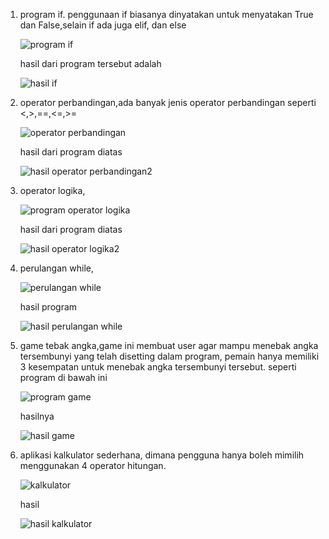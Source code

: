 1. program if. penggunaan if biasanya dinyatakan untuk menyatakan True dan False,selain if ada juga elif, dan else 

   ![program if](https://user-images.githubusercontent.com/93030333/140740688-78428bf3-e672-4e92-8b90-d2ab82b5165b.JPG)
 
    hasil dari program tersebut adalah 
    
   ![hasil if](https://user-images.githubusercontent.com/93030333/140740850-f2332b73-9460-4313-940d-2530ab216173.JPG)
   
 2. operator perbandingan,ada banyak jenis operator perbandingan seperti <,>,==,<=,>=

    ![operator perbandingan](https://user-images.githubusercontent.com/93030333/140741640-df78e611-b946-4226-baa3-52b205fc8936.JPG)
 
    hasil dari program diatas 
    
    ![hasil operator perbandingan2](https://user-images.githubusercontent.com/93030333/140741882-995fbb04-570c-4e42-9ee3-53f9781d767d.JPG)

3. operator logika,

    ![program operator logika](https://user-images.githubusercontent.com/93030333/140742095-ef4755f5-9c48-414c-92b8-4e3aa88b989b.JPG)

    hasil dari program diatas 
    
    ![hasil operator logika2](https://user-images.githubusercontent.com/93030333/140742238-2933c692-c672-4c5a-9cf3-a920cbef66b7.JPG)

4. perulangan while,
   
   ![perulangan while](https://user-images.githubusercontent.com/93030333/140741105-f9029132-1af3-4d6d-9c25-f43b36e612d8.JPG)

   hasil program 
   
   ![hasil perulangan while](https://user-images.githubusercontent.com/93030333/140741281-089af927-9ef3-439b-9c66-e7203bf45860.JPG)

5. game tebak angka,game ini membuat user agar mampu menebak angka tersembunyi yang telah disetting dalam program,
   pemain hanya memiliki 3 kesempatan untuk menebak angka tersembunyi tersebut.
   seperti program di bawah ini
   
   ![program game](https://user-images.githubusercontent.com/93030333/140742579-2091b7af-c992-47ff-9a0e-e42b049e6604.JPG)
   
   hasilnya 
   
   ![hasil game](https://user-images.githubusercontent.com/93030333/140742620-b3f4ed4a-0ecd-434b-96c7-61ee7afbc45f.JPG)

6. aplikasi kalkulator sederhana, dimana pengguna hanya boleh mimilih menggunakan 4 operator hitungan.
   
   ![kalkulator](https://user-images.githubusercontent.com/93030333/140749960-7392576a-aa3c-4030-b8af-7b386a986e65.JPG)
   
   hasil 
   
   ![hasil kalkulator](https://user-images.githubusercontent.com/93030333/140750175-c9f510b6-ceef-4e6b-958c-422b59d0b5d6.JPG)


   

